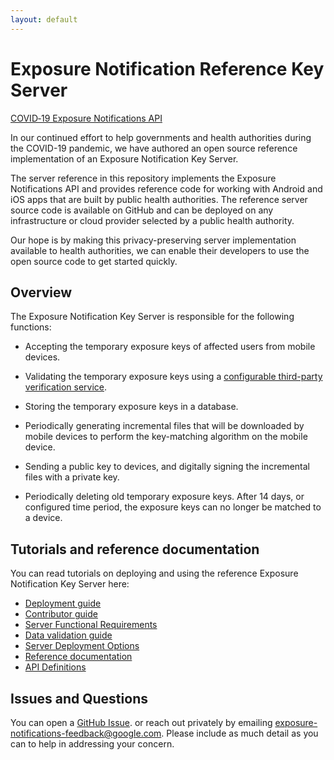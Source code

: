 ```yaml
---
layout: default
---
```

# Exposure Notification Reference Key Server

[COVID‑19 Exposure Notifications API](https://www.google.com/covid19/exposurenotifications/)

In our continued effort to help governments and health authorities during the
COVID-19 pandemic, we have authored an open source reference implementation of
an Exposure Notification Key Server.

The server reference in this repository implements the Exposure Notifications
API and provides reference code for working with Android and iOS apps that
are built by public health authorities. The reference server source code is
available on GitHub and can be deployed on any infrastructure or cloud
provider selected by a public health authority.

Our hope is by making this privacy-preserving server implementation available
to health authorities, we can enable their developers to use the open source code
to get started quickly.

## Overview

The Exposure Notification Key Server is responsible for the following functions:

* Accepting the temporary exposure keys of affected users from mobile devices.

* Validating the temporary exposure keys using a [configurable third-party
  verification service](design/verification_protocol.md).

* Storing the temporary exposure keys in a database.

* Periodically generating incremental files that will be downloaded by mobile
  devices to perform the key-matching algorithm on the mobile device.

* Sending a public key to devices, and digitally signing the incremental files with a private key.

* Periodically deleting old temporary exposure keys. After 14 days, or
  configured time period, the exposure keys can no longer be matched to a device.

## Tutorials and reference documentation

You can read tutorials on deploying and using the reference Exposure Notification
Key Server here:

* [Deployment guide](getting-started/deploying.md)
* [Contributor guide](https://github.com/google/exposure-notifications-server/blob/main/CONTRIBUTING.md)
* [Server Functional Requirements](server_functional_requirements.md)
* [Data validation guide](tek_validation.md)
* [Server Deployment Options](server_deployment_options.md)
* [Reference documentation](https://pkg.go.dev/mod/github.com/google/exposure-notifications-server)
* [API Definitions](https://github.com/google/exposure-notifications-server/tree/main/pkg/api/v1alpha1)

## Issues and Questions

You can open a
[GitHub Issue](https://github.com/google/exposure-notifications-server/issues/new).
or reach out privately by emailing exposure-notifications-feedback@google.com.
Please include as much detail as you can to help in addressing your concern.
